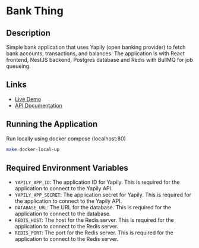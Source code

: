 
# Bank Thing

## Description

Simple bank application that uses Yapily (open banking provider) to fetch bank accounts, transactions, and balances. The application is with React frontend, NestJS backend, Postgres database and Redis with BullMQ for job queueing.

## Links

- [Live Demo](https://bank-thing.gowtham.io)
- [API Documentation](https://api.bank-thing.gowtham.io/docs)

## Running the Application

Run locally using docker compose (localhost:80)
```sh
make docker-local-up
```

## Required Environment Variables
- `YAPILY_APP_ID`: The application ID for Yapily. This is required for the application to connect to the Yapily API.
- `YAPILY_APP_SECRET`: The application secret for Yapily. This is required for the application to connect to the Yapily API.
- `DATABASE_URL`: The URL for the database. This is required for the application to connect to the database.
- `REDIS_HOST`: The host for the Redis server. This is required for the application to connect to the Redis server.
- `REDIS_PORT`: The port for the Redis server. This is required for the application to connect to the Redis server.

